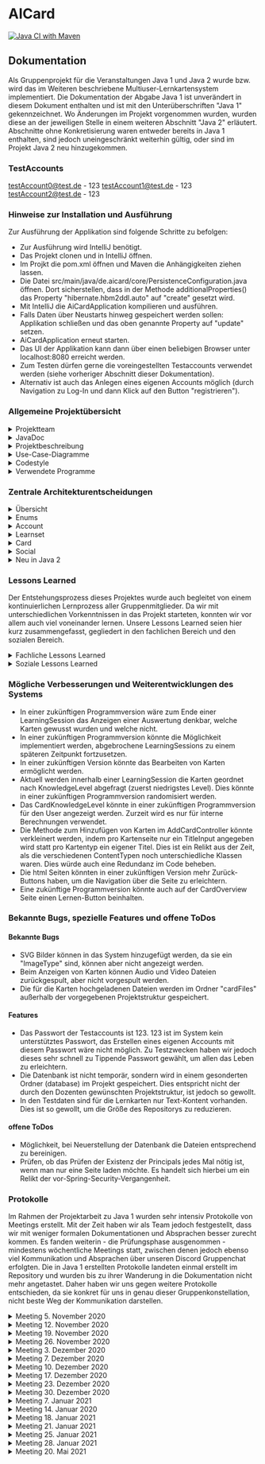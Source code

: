 # AICard
[![Java CI with Maven](https://github.com/fh-erfurt/aiCard/workflows/Java%20CI%20with%20Maven/badge.svg)](https://github.com/fh-erfurt/aiCard/actions)

## Dokumentation
Als Gruppenprojekt für die Veranstaltungen Java 1 und Java 2 wurde bzw. wird das im Weiteren beschriebene 
Multiuser-Lernkartensystem implementiert. 
Die Dokumentation der Abgabe Java 1 ist unverändert in diesem Dokument enthalten und ist mit den Unterüberschriften "Java 1" gekennzeichnet.
Wo Änderungen im Projekt vorgenommen wurden, wurden diese an der jeweiligen Stelle in einem weiteren Abschnitt "Java 2" erläutert.
Abschnitte ohne Konkretisierung waren entweder bereits in Java 1 enthalten, sind jedoch uneingeschränkt weiterhin gültig, oder sind im Projekt Java 2 neu hinzugekommen.

### TestAccounts
testAccount0@test.de - 123
testAccount1@test.de - 123
testAccount2@test.de - 123

### Hinweise zur Installation und Ausführung

Zur Ausführung der Applikation sind folgende Schritte zu befolgen:

- Zur Ausführung wird IntelliJ benötigt. 
- Das Projekt clonen und in IntelliJ öffnen.
- Im Projkt die pom.xml öffnen und Maven die Anhängigkeiten ziehen lassen.
- Die Datei src/main/java/de.aicard/core/PersistenceConfiguration.java öffnen. Dort sicherstellen, dass in der Methode additionalProperties() das Property "hibernate.hbm2ddl.auto" auf "create" gesetzt wird.
- Mit IntelliJ die AiCardApplication kompilieren und ausführen. 
- Falls Daten über Neustarts hinweg gespeichert werden sollen: Applikation schließen und das oben genannte Property auf "update" setzen.
- AiCardApplication erneut starten. 
- Das UI der Applikation kann dann über einen beliebigen Browser unter localhost:8080 erreicht werden.
- Zum Testen dürfen gerne die voreingestellten Testaccounts verwendet werden (siehe vorheriger Abschnitt dieser Dokumentation).
- Alternativ ist auch das Anlegen eines eigenen Accounts möglich (durch Navigation zu Log-In und dann Klick auf den Button "registrieren").


### Allgemeine Projektübersicht

<details>
<summary>Projektteam</summary>
<br>

Das Team besteht aus 5 Mitgliedern, alle aus der Vertiefungsrichtung Ingenieursinformatik:
* **Clemens Berger** - [Profil](https://github.com/ClemensESB)
* **Antonio Blechschmidt** - [Profil](https://github.com/AntonioBlechschmidt)
* **Martin Kühlborn** - [Profil](https://github.com/KhbrnDev)
* **Daniel Michel** - [Profil](https://github.com/DanielMichel350)
* **Amine Semlali** - [Profil](https://github.com/AmineSemlali)
</details>

<details>
<summary>JavaDoc</summary>
<br>

[Hier](doc/JavaDoc/index.html) geht es zu unserer JavaDoc.

</details>



<details>
<summary>Projektbeschreibung</summary>

####Java 1

Ziel des Projektes ist es, ein Multiuser-Kartenlernsystem für Studierende und Lehrende als Pilotprojekt an der FH Erfurt
zu entwickeln. Um das System nutzen zu können, müssen die Studierenden und Lehrenden einen Account erstellen. Hierzu
sind die Angaben Hochschul-Email und Passwort zwingend erforderlich, da diese zum Login benötigt werden. Studierende
können sich ihrem Studienfach zuordnen. Alle können LearnSets anlegen. LearnSets sind eine Gruppierung von maximal 200 digitalen
Karten aus einem bestimmten Fachbereich. Ein LearnSet muss beim Erstelen benannt und beschrieben werden. 
LearnSets können als Sichtbarkeit entweder PRIVATE (nur der erstellende Account kann sie sehen und abonnieren), 
PUBLIC (alle können sie sehen und abonnieren) oder PROTECTED (der erstellende Account und alle Accounts in seiner
Freundesliste kann sie sehen und abonnieren) haben. Jede Karte im LearnSet besteht aus zwei Seiten, einer Vorder- und
einer Rückseite.
<br>
User können über eine Suchfunktion LearnSets finden, die für sie sichtbar sind, und sie zu ihrem Account hinzufügen
(abonnieren). Von abonnierten LearnSets aus können Abfragen gestartet werden, sogenannte Learning-Sessions. Beim Erstellen 
einer Learning-Session kann man auswählen, wie viele Karten in einer Abfrage abgefragt werden sollen: 10, 20, 30, 40 oder 50. Es werden automatisiert in einer LearningSession genau die Karten abgefragt, die über den niedrigsten Status verfügen.
Wird ein LearnSet neu abonniert, wird der Status jeder Karte auf diesen niedrigsten Wert gesetzt. Während einer LearningSession ist von dem Nutzer selbst anzugeben, ob er die Karte gewusst hat oder nicht. Anhand dieser Angabe wird der Status der Karte aktualisiert.
<br>
Accounts können Chats mit anderen Accounts erstellen und sich hierüber austauschen. Dem Austausch unter den Accounts dient
des Weiteren die Möglichkeit, LearnSets zu kommentieren und sie zu bewerten.

<br>
Ursprünglich wurde darüber hinaus überlegt, dem System eine Funktion hinzuzufügen, die es den Accouts ermöglicht, Gruppen mit anderen Accounts zu bilden und hierüber gemeinsam LearnSets zu erstellen.
Diese Funktion wurde jedoch nicht umgesetzt, da die Gruppe sich dazu entschied, lieber einen Fokus auf die Qualität der Kernfunktionen des Kartenlernsystems zu legen.
Gänzlich verabschiedet haben wir uns von dieser Funktion jedoch noch nicht - eventuell erfolgt eine Implementierung in Java 2.
Das bisher entstandene Grundgerüst der Gruppen-Klasse wurde im Projekt auskommentiert und alle vorhandenen Klassen wurden so gestaltet, dass eine Erweiterung des Gesamtsystems um eine Gruppen-Funktion ohne weiteres möglich ist. 

![img_5.png](doc/Pictures/business_use_case.png)

####Java 2

Die grundsätzliche Idee des Projektes hat sich seit der Projektabgabe Java 1 nicht geändert - jedoch sind neue Ideen hinzugekommen,
aus Zeitmanagementgründen wurden Ideen verworfen und die Komplexität der Klassen
wurde an manchen Stellen vereinfacht. Hier seien nur die Änderungen der vorliegenden
Abgabe im Vergleich zur Projektbeschreibung Stand Java 1 beschrieben. In allen anderen Punkten ist die Projektbeschreibung
Java 1 noch gültig. 
<br>
Bei der Erstellung eines Accounts haben wir uns dazu entschlossen, alle Angaben verpflichtend zu machen - die User müssen
nun also neben E-Mail Adresse und Passwort auch einen Namen und eine Beschreibung angeben sowie eine Fakultät auswählen. 
Da die Unterscheidung zwischen Lehrenden-Accounts und Studierenden-Accounts wegfiel, gilt die zwingende Zuordnung zu einer 
Fakultät nun auch für Lehrende, nicht nur für Studierende. 
Auch bei Erstellen von Lernsets ist nun die Auswahl einer Fakultät erforderlich, um abonnierbare Lernsets übersichtlicher
im Learn Set Shop verfügbar machen zu können. Der Learn Set Shop realisiert die in der Projektbeschreibung Java 1
beschriebene Suchfunktion.
<br>
Die für den Lernvorgang auswählbare Kartenzahl wurde reduziert auf maximal 25 Karten pro Learning-Session.
Hier kann nun zwischen 10, 15, 20 und 25 Karten gewählt werden. Hierdurch wird bewusst auf die bekanntlich kurze
Aufmerksamkeitsspanne von Studierenden und Menschen im Allgemeinen eingegangen. Enthält das Lernset weniger als die 
ausgewählte Kartenmenge, werden nur die existierenden Karten abgefragt. 
<br>
Die Möglichkeit des Chats zwischen Accounts wurde vom Team verworfen. Diese Funktion hätte den zeitlichen Rahmen des
Projekts gesprengt und ist zudem eine Funktion, die bereits durch viele andere Anbieter hinreichend realisiert ist.
Die Interaktion zwischen Accounts kann über das Bewerten bzw. Kommentieren von Lernsets erfolgen.

Eine Draufsicht auf die Möglichen Interaktionen zwischen User und System ist im folgenden Diagramm graphisch dargestellt.

![img_10.png](doc/Pictures/Business_UseCase_Java2.png)

<br>

Zur detailierten Funktionsweise der Klassen und Interaktionen der Klassen untereinander wurden weitere Entscheidungen getroffen,
die in der Dokumentation zu Java 1 so noch konkret beschrieben waren, die jedoch zur Nutzung des Systems relevant sind und daher hier aufgeführt werden:
- Learnsets haben genau einen Owner und können darüber hinaus mehrere Admins haben. Nur der Owner kann das Learnset bearbeiten und löschen.
Alle anderen Admins können nur Karten hinzufügen.
  
- Beim Erstellen eines LearnSets wird immer auch ein LearnSetAbo erstellt: ein Abo durch den LearnSetOwner. Wird das Lernset gelöscht, wird auch das Abo gelöscht.

- Die Visibility eines LearnSets entscheidet, ob LearnSets von anderen Accounts abonniert werden dürfen. Die Visibility eines Lernsets kann nachträglich bearbeitet werden. Dies führt dazu, dass zukünftig für das Lernset die neue Sichtbarkeit gilt.
Wird die Sichtbarkeit jedoch auf eine niedrigere Stufe als bisher verändert, bleiben aktive Abos des Lernsets bestehen, auch wenn sie der neuen Sichtbarkeit widersprechen.
  

- Zum Zeitpunkt der Projektabgabe Java 1 erhielten Accounts sowohl eine Liste "OwnLearnSets" als auch "LearnSetAbos". Die Liste "OwnLearnSets" wurde nun entfernt, da sie redundante Informationen enthält. OwnLearnSets sind LearnSetAbos, bei denen der Account auch Owner des zugehörigen LernSets ist.


  - Abgebrochene LearningSessions können nicht zu einem späteren Zeitpunkt fortgesetzt werden.

  - Beim Hochladen von Dateien für die Karten gibt es ein Datenlimit von 50mb. Dieses wird von JavaScript geprüft. Falls das Limit überschritten wird, wird der Submit-Button deaktiviert.
  Diese Prüfung kann zwar umgangen werden, der Versuch des Hochladens einer größeren Datei führt jedoch nie zum Absturz des Servers. 
    Die Seite lädt dann lediglich nicht mehr.
    
- Einmal erstellte Karten können nicht bearbeitet werden, da sonst die Level der Karten in den LernSetAbos irreführend wären (die alte Karte wurde gewusst/ nicht gewusst, nicht aber die aktualisierte).
Ist der LearnSetOwner mit einer Karte nicht mehr zufrieden, so kann er sie löschen und eine neue erstellen.
  
- Accounts haben eine Liste befreundeter Accounts. Freundschaften sind jedoch einseitig. Sie müssen nicht von dem anderen Account akzeptiert werden. Dies ist zweckdienlich, da die Freundesliste nur in zwei Bereichen relevant ist:
 nur Freunde können zum Admin eigener Lernsets gemacht werden und nur Freunde können eigene protected Lernsets abonnieren. Mit dem einseitigen Hinzfügen als Freund autorisiert ein Account andere genau hierzu.
  
- Wird ein Freund aus der Freundesliste entfernt, bleibt dieser Admin gemeinsamer Lernsets.
  
    

</details>

<details>
<summary>Use-Case-Diagramme</summary>
Die Folgenden Use-Case Diagramme zeigen den Stand bei Abgabe des Projektes Java 1. Die erfolgten Änderungen sind im Abschnitt
"Projektbeschreibung" sowie in der weiteren Dokumentation hinreichend beschrieben, weshalb hier auf weitere
detaillierte Use-Case-Diagramme verzichtet wird.

#### Account

![img.png](doc/Pictures/UseCaseAccount_1.png)

![img_1.png](doc/Pictures/UseCaseAccount_2.png)

#### Card

![img_2.png](doc/Pictures/UseCaseCard.png)

#### Learnset

![img_3.png](doc/Pictures/UseCaseLearnset.png)

![img_4.png](doc/Pictures/UseCaseLearnset_2.png)

#### Social

![img_5.png](doc/Pictures/UseCaseChat.png)

(noch) nicht implementiert:

![img_6.png](doc/Pictures/UseCaseGroup_1.png)

![img_7.png](doc/Pictures/UseCaseGroup_2.png)

</details>

<details>
<summary>Codestyle</summary>
<br>


- The goal of this document is to ensure a consistent CodeStyle throughout the project
- Violations of this CodyStyle are allowed if it enhances readability

#### Naming conventions
- All names should be written in English
- Class names must be PascalCase <br>
    ```
    ClassName, CardList
    ```
- Variable names must be camelCase <br>
    ```
    int numberOfCard;   // not: int NumberOfcard;
    String carName;     // not: String Carname;
    ```
- Underscores are banned from all names
    ```
    // INCORRECT
    int number_of_cars;
    String car_Name;
  ```
- Method names must be camelCase
    ```
    getNumberOfCars();          // not: GetNumberOfCars();
    calculateEverageSales();    // not: Calculateeveragesales();
    ``` 
- Parametes must start with an _underline
    ```
   public void methodeName(_Parameter);
  ```
#### Files and Folders
- Java file names must be PascalCase
    ```
    Car.java        // not: car.java
    SportsCar.java  // not: sportsCard.java
    ``` 
- Java test files names must be Pascal Case
    ```
    CarTest.java        // not: testcar.java
    SportsCarTest.java  // not: TestsportsCardtesting.java
    ``` 
    - their location must be in the same package structure in the test branch as the implementation

- package names must be lower case
    - packages in java and test folder must mirror each other

#### Layout
- Block Layout for curly brackets
    ```
    public class TestClass
    {
        if (1 < 0)
        {
            // Do something
        }
    
        for (int index = 0; index < 10 ; index++)
        {
            // Do something
        }
    
    }
    ```

#### Comments
- every class must have a comment with its description and its author in JavaDocStyle
- every member variable must have a comment explaining its use in JavaDocStyle
- complex methods must be commented in JavaDocStyle
- short comments in methods are appreciated
- TODO comments are appreciated
    ```
    /**
    * JavaDocStyle comment example
    * 
    * @author: 
    */
    
    // short comment example
    
    
    // TODO: example
  
  
    ```
</details>

<details>
<summary>Verwendete Programme</summary>
<br>

* [IntelliJ](https://www.jetbrains.com/de-de/idea/) - IDE für JAVA
* [Discord](https://discord.com/) - Gruppenchat und Meetings
* [WebEx](https://www.webex.com/de/index.html) - Meetings, wenn der geteilte Bildschirm eine bessere Auflösung haben sollte
* [lucidchart](https://www.lucidchart.com) - Erstellung von Diagrammen
* [Office](https://www.office.com/) - Erstellung von Präsentationen
* [GitHub](https://github.com/) - Versionsverwaltung

</details>

### Zentrale Architekturentscheidungen
<details>
<summary> Übersicht </summary>

####Java 1

Im Laufe der Projektarbeit mussten in der Gruppe viele Entscheidungen getroffen werden hinsichtlich der Architektur des Systems,
es musste geklärt werden, wie die Klassen in Packages aufgeteilt werden sollen und welche Funktionalität in welcher Klasse am besten aufgehoben ist.
Die finale Struktur, die zum Zeitpunkt der Abgabe des Projekts für Java 1 vorliegt, ist das Ergebnis dieses Prozesses,
der mit folgendem Klassendiagramm, das auch in der Zwischenpräsentation des Projektes vorgestellt wurde, begann:

![img_3.png](doc/Pictures/class_diagram_old.png)

Am (vorläufigen) Ende dieses Prozesses steht nun das folgende Klassendiagramm, welches um eine bessere Übersicht zu
gewährleisten hier in verkürzter Version nur mit Klassennamen realisiert ist:

![img_4.png](doc/Pictures/class_diagram_new.png)

Die zentralen Entscheidungen, die zu diesem Ergebnis geführt haben, werden im Folgenden, geordnet nach Packages, dokumentiert.
Für die Dokumentation der konkreten Implementierung der Klassen ist bitte die unter Allgemeine Projektübersicht verlinkte JavaDoc sowie der Code selbst zu konsultieren.

####Java 2

Auch im Laufe der Arbeit im Rahmen des Projekts zur Lehrveranstaltung Java 2 wurden weitere Klassenanpassungen vorgenommen. 
Die Kernpackages, die Teil des Projektes Java 1 waren, wurden weiterentwickelt und angepasst, um sie im Rahmen des
Springframeworks nutzen zu können. In diesem Abschnitt werden nur die Klassen unter de.aicard.domains beschrieben. 
Auf die in Java 2 komplett neu hinzugefügten Komponenten wird in einem gesonderten Abschnitt eingegangen.
<br>
Das folgende Diagramm zeigt den finalen Stand unserer Klassen und Package-Aufteilung.
Welche Entscheidungen zu diesem Ergebnis führten, wird in den folgenden Abschnitten näher erläutert.
![img_11.png](doc/Pictures/UML_class_Java2.png)


</details>


<details>
<summary>Enums</summary>

####Java1
Das Package Enums kam im Arbeitsprojekt als Package neu hinzu. Ursprünglich war geplant, die Enums funktional an die Packages
anzugliedern, wo sie benötigt werden. Wir haben uns jedoch dazu entschieden, alle Enums in ein eigenes Package auszulagern, 
da dies die Projektstruktur übersichtlicher gestaltet.

####Java2
Im Laufe des zweiten Java Semesters wurde die Enumerationen "AcademicGrade" und "State" entfernt und eine Enumeration "DataType" hinzugefügt.
Hintergrund sind Anpassungen in anderen Packages: der akademische Grad wurde durch Zusammenlegen von Student und Professor 
zu einem Account hinfällig. Der "DataType" wird nun als Enum erfasst, zuvor wurden hierzu mehrere Kindklassen der
Klasse "CardContent" zur Verfügung gestellt. Generell wird auf den Wegfall bzw. das Hinzufügen von Enums in den Packages, in denen sie genutzt werden bzw. nicht (mehr) genutzt werden, näher eingegangen.
</details>

<details>
<summary>Account</summary>

####Java1
Das Package Account erfüllt die Funktion der Nutzerverwaltung. Von Anfang an klar war, dass für diese Aufgabe drei Klassen zentral sind:
die Klasse Account, und, da es in einem Hochschul-Lernsystem zwei Typen von Accounts geben muss, die beiden Subklassen Professor und Student, 
die die Grundfunktionalitäten von Account erben, jedoch Besonderheiten für Lehrende und Lernende abbilden können.
Wo wir im Entwicklungsprozess eine Entscheidung treffen mussten, ist bei der Zuordnung von LernSetAbo und LearningSession:
beide Klassen enthalten zwar Informationen, die klar einem Account zugeordnet sind, da ein LearnSetAbo Repräsentation eines LearnSets und seiner Account spezifischen Informationen,
wie der akutelle Lernstand, ist. Eine LearningSession wird ebenfalls immer aus einem LearnSetAbo in einem Account gestartet.
Entsprechend könnten LearnSetAbo sowie LearningSession ebenso gut im Package Account enthalten sein. 
Die Gruppe entschied sich dennoch dazu, beide Klassen in das Package LearnSet zu inkludieren, um alle direkt mit dem LearnSet
zusammenhängenden Klassen, die die Funktion des Anlegens und Lernens von Inhalten erfüllen, zentral in einem Package zu haben.

####Java2
Im Laufe der Arbeit an Java 2 wurde durch die Gruppe diskutiert, ob die Unterscheidung zwischen den Klassen Student und Professor notwendig ist,
oder ob ein einheitlicher Account ausreichend ist. Grundsätzlich kann in einem Universitätslernsystem die Unterscheidung in diese beiden Gruppen Sinn machen,
beispielsweise wenn Studierende und Lehrende innerhalb des Systems unterschiedliche Rollen wahrnehmen sollen, mit denen unterschiedliche Rechte verbunden sind, 
oder wenn für die Funktionsweise des Systems spezifische Attribute von Bedeutung sind. So wäre beispielsweise in einem System, 
in dem es - wie auch ursprünglich für aiCard vorgesehene - Gruppen gibt möglich, Studierende anhand von Studiengang und Semester automatisch in Gruppen hinzuzufügen.
Im letztendlichen Funktionsumfang von aiCard machte eine Verschmelzung zu nur einer Klasse Account mehr Sinn, da der einzige Unterschied darin lag, dass Studierende einer Fakultät zugeordnet wurden und bei Lehrenden ein akademischer Grad erfasst wurde.
Das Erfassen der Fakultät ergibt jedoch für alle Accounts Sinn, während der akademische Grad keinerlei Funktion im System erfüllt.
Somit gibt es im finalen System nur noch eine Klasse "Account". Das Löschen des Enums "Academic Grade" war die logische Konsequenz aus dieser Änderung.
</details>

<details>
<summary>Learnset</summary>

####Java1
Die im vorherigen Abschnitt begründete Entscheidung führt dazu, dass das Package Learnset mehr Funktionen beinhaltet, nämlich all diejenigen, 
die unmittelbar mit der Funktionalität "Lernen" unseres Lernkartensystems zusammenhängen.
Dies beinhaltet auch die Klasse CardList, die in allen anderen Klassen des Package lernsets benötigt wird. Sie ist eine Liste von Karten,
angereichert durch einen Index, der erhöht und verringert werden kann, und so die aktuelle Karte anzeigt,
beispielsweise die Karte, die gerade in einer LearningSession angezeigt wird.

####Java2
In diesem Package wurde nur eine kleine Änderung vorgenommen: der Enum "State", der zuvor im LearnSetAbo genutzt wurde, wurde entfernt.
Der Hintergrund dieser Entscheidung ist, dass wir in Information letztendlich nicht genutzt haben. Dies bedeutet nicht, 
dass eine solche Information grundsätzlich nicht sinnvoll wäre, es ist sogar eine in Weiterentwicklungen des Systems durchaus denkbare Eigenschaft.
In der kurzen Projektzeit von einem Semester hätte sie jedoch den Rahmen gesprengt und ein Löschen der ungenutzten Information war die logische Konsequenz.

</details>

<details>
<summary>Card</summary>

####Java1
Wenn auch zum Lernbereich gehörend, haben wir uns dazu entschlossen, alle Funktionalitäten, die direkt mit einzelnen Karten zusammenhängen,
in ein weiteres Package auszulagern, um die einzelnen Packages kompakt zu halten. Bis auf die Auslagerung der Enums stand dieses Package in seinem
Umfang von Anfang an.

####Java2
Auch in diesem Package wurde eine Verschlankung vorgenommen. Im Laufe der Weiterentwicklung der reinen Klassenlogik hin zu einer
Webanwendung mit Datenbankanbindung haben wir bemerkt, dass es einfacher ist, nicht 4 unterschiedliche CardContent Typen zu haben.
Daher haben wir uns dazu entschlossen, in nur einer Klasse "CardContent" durch ein Attribut vom neuen Enum Typ "DataType" zwischen den verschiedenen Arten von Inhalten zu unterscheiden.

</details>

<details>
<summary>Social</summary>

####Java 1
Im Package Social mussten am meisten Entscheidungen getroffen werden, auch, weil von Anfang an der Fokus unserer Arbeit
auf dem Bereich des Lernens lag und weniger auf dem Bereich der Interaktion zwischen Accounts. Dennoch konnten wir letztendlich 
auch aus diesem Bereich einige Funktionalitäten implementieren, wie Chats und dem Kommentieren von LearnSets. Von anderen
Klassen mussten wir uns schließlich dennoch trennen. Von der Klasse Groups trennten wir uns, da die Implementierung der 
Funktion, Gruppen zu bilden, innerhalb eines Semesters nicht so möglich gewesen wäre, dass sie unseren Ansprüchen genügt hätte.
Und wir trennten uns von zwei weiteren Klassen, die ursprünglich im Package Social enthalten waren: MessageList und AccountList.
Hier stellten wir während der Implementierung fest: wir brauchen diese Klassen nicht, denn wir hatten an diese Klassen keine
Anforderungen, die nicht auch die Java eigene Klasse ArrayList erfüllen würde. Die logische Konsequenz war es, diese Klassen aus unserem Projekt zu löschen.

####Java 2
Auch im Projekt Java 2 lag unser Fokus auf unserer Kernidee, ein Kartenlernsystem zu entwickeln.
Die Interaktion zwischen Accounts wurde daher aus Zeitgründen weiter reduziert. Statt einer Klasse Chat und einer Klasse Message interagieren Accounts letztendlich über Kommentare zu Lernsets.
Hierfür gibt es eine neue Klasse "Comment". Ein Kommentar zu einem Lernset kann einmalig und dauerhaft mit einer Bewertung des Lernsets erstellt werden. 
</details>


<details>
<summary>Neu in Java 2</summary>
Wir haben uns für die Bearbeitung der Aufgabenstellung in Java 2 dazu entschieden, eine Desktop Browser Applikation zu erstellen.
Die Daten hierzu werden in einer H2-Datenbank gespeichert. Zur Abbildung unserer Klassen auf die Datenbank haben wir uns für Hibernate im Zusammenspiel mit JPA entschieden.
Zur grundlegenden Strukturierung der Anwendung haben wir uns, wie in der Vorlesung vorgestellt, für das Spring Framework entschieden, konkret für die Verwendung von Spring MVC mit Spring Security.
Die zugehörigen JPA-Repositorys sind in der Projektstruktur unter de.aicard/storages zu finden. Die Logik und der Zugriff auf die Repositories wurde durch Services realisiert, die unter de.aicard/services platziert sind.
Die Controller sind unter de.aicard/controller zu finden. Wir haben im Projektverlauf auch eine Aufteilung nach Java1-Packages in betracht gezogen, wie es auch in vielen Tutorials praktiziert wird. Beispielsweise hätten wir das AccountRepository, den AccountService und den AccountController auch unter de.aicard/domains/account platzieren können.
Dies hätte unter Umständen Abhängigkeiten reduzieren können. Wir haben uns dennoch für diese Projektstruktur entschieden, da sie nach unserer Einschätzung genauso oft empfohlen wurde und uns als Team intuitiver erschien.
Für das Frontend haben wir uns für die Verwendung von Thymeleaf entschieden. Die Templates sind unter src/main/resources/templates zu finden.

</details>

### Lessons Learned

Der Entstehungsprozess dieses Projektes wurde auch begleitet von einem kontinuierlichen Lernprozess aller Gruppenmitglieder.
Da wir mit unterschiedlichen Vorkenntnissen in das Projekt starteten, konnten wir vor allem auch viel voneinander lernen.
Unsere Lessons Learned seien hier kurz zusammengefasst, gegliedert in den fachlichen Bereich und den sozialen Bereich.

<details>
<summary> 
Fachliche Lessons Learned


</summary>

####Java 1
- Die größte Schwierigkeit bei diesem Projekt war das Umdenken von einer datenbankbasierten Logik: An der FH Erfurt lernen 
wir Softwaretechnik am Beispiel von Datenbanken, und mit diesem Denkmuster startete auch unsere Gruppe in das Projekt.
- Wir haben Java gelernt: trotz unterschiedlicher Vorkenntnisse haben am Ende doch alle etwas dazugelernt und ihre Kenntnisse
  in Java vertiefen können.
- Tests helfen sehr bei der Programmierung.
- Wir haben GitHub gelernt: Anfangs hatten wir einige Probleme beim Arbeiten mit GitHub, die wir jedoch alle gemeinsam lösen konnten.

####Java 2
- Wir haben im Laufe des Projektes festgestellt, dass Java Models viel mächtiger sind, als wir dachten, wodurch wir zunächst insbesondere beim Löschen komplizierter programmiert haben, als es nötig gewesen wäre. Dies haben wir bemerkt, und dann auch möglichst vereinfacht. Dabei sind wir jedoch auch an zeitliche Grenzen gestoßen, wodurch das finale Projekt immernoch an einigen Stellen einfacher sein könnte.
</details>
<details>

<summary>
Soziale Lessons Learned
</summary>

####Java 1
- Gruppenarbeit ist kompliziert, weil es viel Reden und Abstimmungen erfordert. Gerade im Online-Semester, wenn man sich nicht sowieso 
um die gemeisamen Veranstaltungen herum auf dem Campus trifft, ist dies eine besondere Herausforderung, die wir gemeinsam gemeistert haben.
- Wo viel miteinander geredet wird, ist eine gute und eindeutige Protokollführung sehr wichtig, damit Entscheidungen klar 
  dokumentiert sind.
- Wir sind mit Problemen nie alleine: egal welche (fachlichen) Probleme auftraten, es fand sich immer (mindestens) ein
  anderes Gruppenmitglied, das Abhilfe schaffen konnte. Egal, ob während den gemeinsamen Meetings oder einfach so zwischendurch
      in unserem Gruppenchat.
- Wir brauchen keine Sanktionen: wir hatten uns zu Beginn des Projektes, entgegen den Empfehlungen von Seiten des Dozenten,
  dazu entschieden, keine Sanktionen festzulegen. Hieran haben wir bis zum Ende festgehalten und haben gute Erfahrungen gemacht.
</details>

### Mögliche Verbesserungen und Weiterentwicklungen des Systems

- In einer zukünftigen Programmversion wäre zum Ende einer LearningSession das Anzeigen einer Auswertung denkbar, welche Karten gewusst wurden und welche nicht.
- In einer zukünftigen Programmversion könnte die Möglichkeit implementiert werden, abgebrochene LearningSessions zu einem späteren Zeitpunkt fortzusetzen.
- In einer zukünftigen Version könnte das Bearbeiten von Karten ermöglicht werden.
- Aktuell werden innerhalb einer LearningSession die Karten geordnet nach KnowledgeLevel abgefragt (zuerst niedrigstes Level). Dies könnte in einer zukünftigen Programmversion randomisiert werden.
- Das CardKnowledgeLevel könnte in einer zukünftigen Programmversion für den User angezeigt werden. Zurzeit wird es nur für interne Berechnungen verwendet.
- Die Methode zum Hinzufügen von Karten im AddCardController könnte verkleinert werden, indem pro Kartenseite nur ein TitleInput angegeben wird statt pro Kartentyp ein eigener Titel. Dies ist ein Relikt aus der Zeit, als die verschiedenen ContentTypen noch unterschiedliche Klassen waren. Dies würde auch eine Redundanz im Code beheben.
- Die html Seiten könnten in einer zukünftigen Version mehr Zurück-Buttons haben, um die Navigation über die Seite zu erleichtern.
- Eine zukünftige Programmversion könnte auch auf der CardOverview Seite einen Lernen-Button beinhalten.


### Bekannte Bugs, spezielle Features und offene ToDos

#### Bekannte Bugs

- SVG Bilder können in das System hinzugefügt werden, da sie ein "ImageType" sind, können aber nicht angezeigt werden.
- Beim Anzeigen von Karten können Audio und Video Dateien zurückgespult, aber nicht vorgespult werden.
- Die für die Karten hochgeladenen Dateien werden im Ordner "cardFiles" außerhalb der vorgegebenen Projektstruktur gespeichert. 

#### Features

- Das Passwort der Testaccounts ist 123. 123 ist im System kein unterstütztes Passwort, das Erstellen eines eigenen Accounts mit diesem Passwort wäre nicht möglich. Zu Testzwecken haben wir jedoch dieses sehr schnell zu Tippende Passwort gewählt, um allen das Leben zu erleichtern.
- Die Datenbank ist nicht temporär, sondern wird in einem gesonderten Ordner (database) im Projekt gespeichert. Dies entspricht nicht der durch den Dozenten gewünschten Projektstruktur, ist jedoch so gewollt.
- In den Testdaten sind für die Lernkarten nur Text-Kontent vorhanden. Dies ist so gewollt, um die Größe des Repositorys zu reduzieren.


#### offene ToDos

- Möglichkeit, bei Neuerstellung der Datenbank die Dateien entsprechend zu bereinigen.
- Prüfen, ob das Prüfen der Existenz der Principals jedes Mal nötig ist, wenn man nur eine Seite laden möchte. Es handelt sich hierbei um ein Relikt der vor-Spring-Security-Vergangenheit.

### Protokolle

Im Rahmen der Projektarbeit zu Java 1 wurden sehr intensiv Protokolle von Meetings erstellt. Mit der Zeit haben wir als Team jedoch festgestellt, dass wir mit weniger formalen Dokumentationen und Absprachen besser zurecht kommen.
Es fanden weiterin - die Prüfungsphase ausgenommen - mindestens wöchentliche Meetings statt, zwischen denen jedoch ebenso viel Kommunikation und Absprachen über unseren Discord Gruppenchat erfolgten. 
Die in Java 1 erstellten Protokolle landeten einmal erstellt im Repository und wurden bis zu ihrer Wanderung in die Dokumentation nicht mehr angetastet.
Daher haben wir uns gegen weitere Protokolle entschieden, da sie konkret für uns in genau dieser Gruppenkonstellation, nicht beste Weg der Kommunikation darstellen. 

<details>
<summary>Meeting 5. November 2020</summary>
<br>

Protokoll

Meeting

Datum:05.11.20
Uhrzeit:18:00-19:20 Uhr


Teilnehmer:
Amine Semlali
Clemens Berger
Daniel Michel
Martin Kühlborn
Antonio Blechschmidt (Protokollant)


Inhalt:
regelmäßige Treffen Donnerstag 19 Uhr
keine Sanktionen für negative Verhalten, Überlegungen übe ein Belohnungssytem
Codstyle wird grob übernommen von Herr Sahms C++ Codestyle
Themenbesprechung:
Zahnarztorganisationssoftware
Burgerladenbestellsoftware
Karteikartensystem (gewähltes Thema)
Name für Projekt: aiCard
erstellen des Repository
testen der Funktionalitäten in GitHub


Aufgaben:
alle Mitglieder:
GitHub und IntelliJ zum laufen bringen
Beschreibung schreiben
Amine:
-
Clemens:
-
Daniel:
-
Martin:
Codestyle Sheet organisieren
Antonio:
Protokoll auf GitHub hochladen
</details>

<details>
<summary>Meeting 12. November 2020</summary>
<br>
Protokoll

Meeting

Datum:12.11.20
Uhrzeit:19:00 - 21:30Uhr


Teilnehmer:
Amine Semlali
Clemens Berger
Daniel Michel (Zukunfts Protokoll)
Martin Kühlborn (Protokollant)
Antonio Blechschmidt (verspätet)


Inhalt:
Projektbeschreibung überarbeiten und Festlegung der Projektideen
Erstellung der PowerPoint für die Präsentation am 16.11.20


Aufgaben:
alle Mitglieder:

    Amine:
        -Präsentation Folie 6
    Clemens:
        -Präsentation Folie 3
    Daniel:
        -Description verschönern 
		-Präsentation Folie 4
    Martin:
		-Präsentation Folie 5
    Antonio:
		-Präsentation Folie 1 und 2


</details>



<details>
<summary>Meeting 19. November 2020</summary>
<br>
Protokoll

Meeting

Datum:19.11.20
Uhrzeit:19:00 - 22:00Uhr


Teilnehmer:
Amine Semlali
Clemens Berger (Protokollant)
Daniel Michel (Verspätet)
Martin Kühlborn
Antonio Blechschmidt


Inhalt:
Klassen und Methoden Identifikation


Aufgaben:
alle Mitglieder:
Die denken Nach und Atmen

    Amine:
        Hat Link für UML Diagramm
        Card
    Clemens:
        Skipper
    Daniel:
        LearnSet
    Martin:
		Account
    Antonio:
		LearningSession


</details>

<details>
<summary>Meeting 26. November 2020</summary>
<br>
Protokoll

Meeting

Datum: 26.11.2020
Uhrzeit: 19:00

Teilnehmer:
Amine Semlali
Clemens Berger
Daniel Michel (Protokoll)
Martin Kühlborn
Antonio Blechschmidt

Inhalt:
- Aktueller Stand Klassen
- Skipper-Problem
- Dokumentation
- Ziele bis nächste Woche

Status:
- LearnSet Status: Status, wenn nicht neu: Prozentzahl wird angezeigt

Dokumentation:
- 1. Foliensatz, Seite 14

Optionaler Termin bei Problemen: Montag Abend

ToDo:
- Klassen aufeinander abstimmen
- @Daniel Konstruktor LearnSet bezüglich State überarbeiten
- @Clemens neue Klasse CardList
- @all Code dokumentieren
- @Daniel Enums auslagern
- @Daniel Nachfragen, ob Rücksprache mit Dozent möglich

</details>

<details>
<summary>Meeting 3. Dezember 2020</summary>
<br>
Protokoll Meeting

Datum: 03.12.2020
Uhrzeit: 19:00

Teilnehmer:
Amine Semlali (Protokoll)
Clemens Berger
Daniel Michel
Martin Kühlborn
Antonio Blechschmidt

Inhalt:
- Änderung Stand Klassen : Constructor Learnset ändern
- Fragen
- Ziele bis nächster Montag

Fragen für Montag :
-	Datenbank implementieren ?
-	Wie viele Klassen brauchen wir für 5 Personen ??
-	Jeweils eine Klasse für Vorder- und Rückseite der Karte ?
-	Fotos auf Karten ?
-   Welche Kriterien/Themen gibt es für die Zwischenpräsentation?
-   Enums als Klasse so ok?

ToDo: bis Montag 07.12.2020
- @Martin : Enum Klasse (Studiengänge)
- @alle : sich informieren über Logger Klasse + Test Fälle schreiben
-  sich über UML Diagramm informieren (wie macht man das richtig)

</details>

<details>
<summary>Meeting 7. Dezember 2020</summary>
<br>
Protokoll

Meeting

Datum:07.12.2020
Uhrzeit:19:00-21:30 Uhr


Teilnehmer:
Amine Semlali
Clemens Berger
Daniel Michel
Martin Kühlborn
Antonio Blechschmidt (Protokollant)


Inhalt:
Diskusion neue Klassen
(EnumKlassen)
State
CardKnowledgeLevel
Fakultäten
Studiengänge
(abstrakte)Karteninhalt - Superklasse der MedienKlassen
TextKartenSeite
AudioKartenSeite
BildKartenSeite
VideoKartenSeite
(abstrakte)AccountKlasse aufspalten
Student - Semester
Dozent - Administrative Funktionen
ChatKlasse mit ArrayKommentare
KommentareKlasse - für CardSets, Cards
LearningGroupKlasse - alle Können karten erstellen
LearnSet AccountArray für eine Whitelist
CardProgress - Knowlegdelevel, Status Auslagern in eine Klasse die Accountgebundene Card/Cardset festhält
Array mit Knowlegdelevel
Array mit Status
KlassenDiagramm in lucidchart (https://lucid.app/lucidchart/c7963545-5f00-46cf-94dc-b8bf282ebe30/edit?shared=true&page=HWEp-vi-RSFO#?folder_id=home&browser=icon )



Aufgaben:
alle Mitglieder:
Use-Cases überlegen
Amine:
Card
Clemens:
Learnset und Cardlist
Daniel:
Roter Bereich in lucidchard
Martin:
Gelber Bereich in lucidchard
Antonio:
LearningSeason
</details>

<details>
<summary>Meeting 10. Dezember 2020</summary>
<br>
Protokoll

Meeting

Datum:12+13.12.2020
Uhrzeit:19:00-21:00 Uhr


Teilnehmer:
Amine Semlali
Clemens Berger
Daniel Michel
Martin Kühlborn	(Protokollant)
Antonio Blechschmidt


Inhalt:
Präsentation erstellen für Zwischenpräsentation


Amine:
Card(6+7)
Antonio:
Lernsets(8+9)
Clemens:
Account(4+5, 12)
Martin:
Einleitung (1,2,3)
Daniel:
Chats(10+11)

@all:
Sonntag 19:00Uhr treffen und Präsentation durchsprechen
</details>

<details>
<summary>Meeting 17. Dezember 2020</summary>
<br>
Protokoll

Datum: 17. Dez 2020
Uhrzeit: 19:17 Uhr bis 19:47 Uhr

Anwesend: Alle :)

Themenverteilung:
CardStatus, Card und das rechts davon: Martin
LearnSet, LearnSetAbo, LearningSession: Daniel
Account, Student, Professor: Clemens
AccountList, Groups, LearnSetAbo: Amine
Antonio: Dokumentation

Code-Review-Kreis: Martin-> Daniel -> Clemens -> Amine -> Martin

und Antonio rewied alles

Nächste Meetings: Mittwochs, 19 Uhr

</details>

<details>
<summary>Meeting 23. Dezember 2020</summary>
<br>
Protokoll

Meeting

Datum:23.12.2020
Uhrzeit:19:00-19:38 Uhr


Teilnehmer:
Amine Semlali
Clemens Berger (Protokollant)
Daniel Michel
Martin Kühlborn
Antonio Blechschmidt


Inhalt:
LearnSetAbo
Problembesprechung


Aufgaben:
alle Mitglieder:
-
Amine:
-Message MessageList
Clemens:
-
Daniel:
-
Martin:
-
Antonio:
-
</details>

<details>
<summary>Meeting 30. Dezember 2020</summary>
<br>
Protokoll

Meeting

Datum:30.12.2020
Uhrzeit:19:00-19:38 Uhr


Teilnehmer:
Amine Semlali (Protokollant)
Clemens Berger
Daniel Michel
Martin Kühlborn
Antonio Blechschmidt


Inhalt:

Tests schreiben
Klassen vervollständigen


Aufgaben:

    alle Mitglieder: Eigene Klassen vervollständigen

    Amine: Tests für AccountList, Group, Chat, MessageList, Message

    Clemens: prüfen ob unser Code folgt die Javacode conventions, Erweiterung der Beschreibung

    Daniel: Tests für Learningsession und Learnsetabo

    Martin: Tests für Cardlist, Cardstatus und Learnset

    Antonio: Tests für Account und Funktionen

</details>

<details>
<summary>Meeting 7. Januar 2021</summary>
<br>
Meeting

Datum:07.01.2021
Uhrzeit:19 Uhr


Teilnehmer:
Amine Semlali
Clemens Berger
Daniel Michel
Martin Kühlborn
Antonio Blechschmidt (Protokollant)


Inhalt:
besprechen von Problemen
überarbeiten von Klassen anhand von fehlschlagenden Tests
account.creategroup() 2. Constructer
leanset.learnset() parameter übergeben
owner von Account übergeben
LearnsetAbo int für Evaluation

Aufgaben:
alle Mitglieder:
m_ für alle Member
Test schreiben
Amine:
-
Clemens:
-
Daniel:

    Martin:

    Antonio:

</details>

<details>
<summary>Meeting 14. Januar 2020</summary>
<br>
Meeting

Datum:14.01.2021
Uhrzeit:19 Uhr

Nächstes Treffen: Montag, 18.01.2021 19:00UHR

Teilnehmer:
Amine Semlali
Clemens Berger
Daniel Michel
Martin Kühlborn (Protokollant)
Antonio Blechschmidt


Inhalt:
Problembehandlung Chat
Gruppe wird nach hinten verschoben



Ideen für die Dokumentation:
Löschbare Nachrichten im Chat


Aufgaben:
alle Mitglieder:
- TODOS in eingenen Klassen bearbeiten
- Bei Gettern NullPointerExceptioons hinzufügen
-
Amine:
-
Clemens:
-
Daniel:

    Martin:

    Antonio:
</details>
<details>
<summary>Meeting 18. Januar 2021</summary>
<br>
Meeting

Datum:18.01.2021
Uhrzeit:19 Uhr

Nächstes Treffen:

Teilnehmer:
Amine Semlali
Clemens Berger
Daniel Michel (Protokollant)
Martin Kühlborn
Antonio Blechschmidt


Inhalt:
Dokumentation

Funktionalitäten, die wir noch brauchen:
- generelle Suchfunktion

Aufgabe:

Clemens überarbeitet die Klassen in Doku.
alle anderen: ToDos abarbeiten, Fehler in Tests beheben, weitere Tests schreiben, Code-Dokumentation in Englisch und
Java-Code-Standard
</details>

<details>
<summary>Meeting 21. Januar 2021</summary>
Meeting

Datum:18.01.2021
Uhrzeit:19 Uhr

Nächstes Treffen:

Teilnehmer:
Amine Semlali
Clemens Berger
Daniel Michel (Protokollant)
Martin Kühlborn
Antonio Blechschmidt


Inhalt:
Dokumentation

Funktionalitäten, die wir noch brauchen:
- generelle Suchfunktion

Aufgabe:

Clemens überarbeitet die Klassen in Doku.
alle anderen: ToDos abarbeiten, Fehler in Tests beheben, weitere Tests schreiben, Code-Dokumentation in Englisch und
Java-Code-Standard
</details>

<details>
<summary>Meeting 25. Januar 2021</summary>
<br>
Meeting

Datum:25.01.2021
Uhrzeit:19 Uhr

Nächstes Treffen: Donnerstag, 28.01.2021 19:00UHR

Teilnehmer:
Amine Semlali (Protokollant)
Clemens Berger
Daniel Michel
Martin Kühlborn
Antonio Blechschmidt

Inhalt:
To Do reviews
Code review



Aufgaben:
alle Mitglieder:

Argumente von Funktionen mit _ anfangen
Eigene Klassen anpassen
Tests schreiben
Todos bearbeiten
Codestyle respektieren
Klassendiagramm updaten
Dokumentation

</details>

<details>
<summary>Meeting 28. Januar 2021</summary>
<br>
Meeting

Datum:28.01.2021
Uhrzeit:19 Uhr

Nächstes Treffen:

Teilnehmer:
Amine Semlali
Clemens Berger
Daniel Michel
Martin Kühlborn (Protokollant)
Antonio Blechschmidt


Inhalt:
PowerPoint Präsentation
Problemen fixen im Test

Aufgabe:
@all:
Ideen für Präsetation
@Amine:

	@Clemens:
		DIAGRAMME ! ! !!!
	@Daniel:
		
	@Martin:
		
	@Antonio:
		Account und AccountTest fixen
</details>

<details>
<summary>Meeting 20. Mai 2021</summary>

Meeting Protokol 20.05.21 18 Uhr

Ablauf
Stand des Projekts
Aufgaben bis Präsentation
Front-end Martin, Antonio (Fr)
Spring & Test Clemens, Amine, Daniel (Sa Meeting 15 uhr)
Account Clemens
Social Amine
Rest Daniel ( kann Zeug noch abgeben)

nächstes Meeting Montag 15Uhr
</details>


